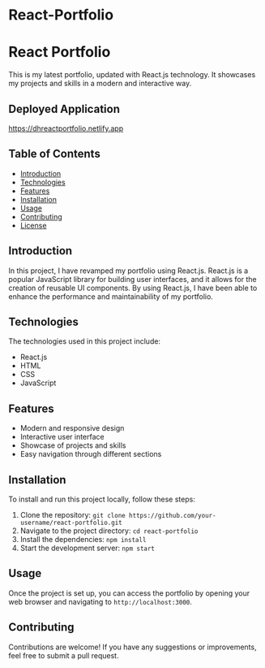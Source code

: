 # React-Portfolio
# React Portfolio

This is my latest portfolio, updated with React.js technology. It showcases my projects and skills in a modern and interactive way.

## Deployed Application
https://dhreactportfolio.netlify.app

## Table of Contents

- [Introduction](#introduction)
- [Technologies](#technologies)
- [Features](#features)
- [Installation](#installation)
- [Usage](#usage)
- [Contributing](#contributing)
- [License](#license)

## Introduction

In this project, I have revamped my portfolio using React.js. React.js is a popular JavaScript library for building user interfaces, and it allows for the creation of reusable UI components. By using React.js, I have been able to enhance the performance and maintainability of my portfolio.

## Technologies

The technologies used in this project include:

- React.js
- HTML
- CSS
- JavaScript

## Features

- Modern and responsive design
- Interactive user interface
- Showcase of projects and skills
- Easy navigation through different sections

## Installation

To install and run this project locally, follow these steps:

1. Clone the repository: `git clone https://github.com/your-username/react-portfolio.git`
2. Navigate to the project directory: `cd react-portfolio`
3. Install the dependencies: `npm install`
4. Start the development server: `npm start`

## Usage

Once the project is set up, you can access the portfolio by opening your web browser and navigating to `http://localhost:3000`.

## Contributing

Contributions are welcome! If you have any suggestions or improvements, feel free to submit a pull request.


